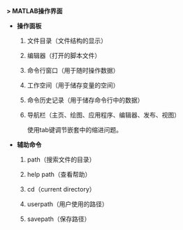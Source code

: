 **\> MATLAB操作界面**

-   **操作面板**

    1.  文件目录（文件结构的显示）

    2.  编辑器（打开的脚本文件）

    3.  命令行窗口（用于随时操作数据）

    4.  工作空间（用于储存变量的空间）

    5.  命令历史记录（用于储存命令行中的数据）

    6.  导航栏（主页、绘图、应用程序、编辑器、发布、视图）

        使用tab键调节嵌套中的缩进问题。

-   **辅助命令**

    1.  path（搜索文件的目录）

    2.  help path（查看帮助）

    3.  cd（current directory）

    4.  userpath（用户使用的路径）

    5.  savepath（保存路径）
